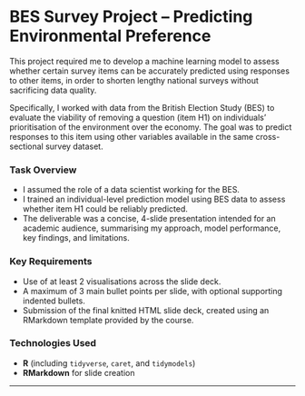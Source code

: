 # BES Survey Project – Predicting Environmental Preference

This project required me to develop a machine learning model to assess whether certain survey items can be accurately predicted using responses to other items, in order to shorten lengthy national surveys without sacrificing data quality.

Specifically, I worked with data from the British Election Study (BES) to evaluate the viability of removing a question (item H1) on individuals’ prioritisation of the environment over the economy. The goal was to predict responses to this item using other variables available in the same cross-sectional survey dataset.

### Task Overview

- I assumed the role of a data scientist working for the BES.
- I trained an individual-level prediction model using BES data to assess whether item H1 could be reliably predicted.
- The deliverable was a concise, 4-slide presentation intended for an academic audience, summarising my approach, model performance, key findings, and limitations.

### Key Requirements

- Use of at least 2 visualisations across the slide deck.
- A maximum of 3 main bullet points per slide, with optional supporting indented bullets.
- Submission of the final knitted HTML slide deck, created using an RMarkdown template provided by the course.

### Technologies Used

- **R** (including `tidyverse`, `caret`, and `tidymodels`)
- **RMarkdown** for slide creation

---


